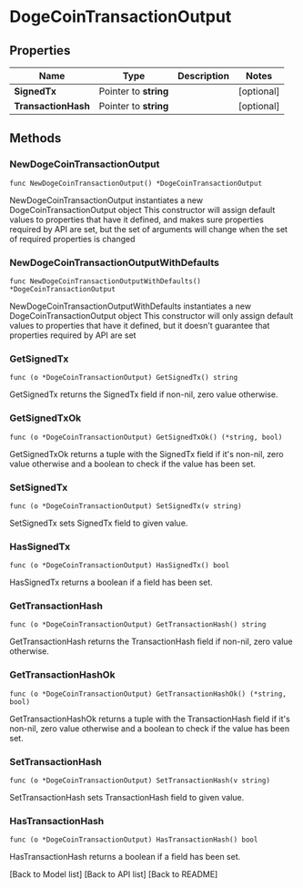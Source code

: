# DogeCoinTransactionOutput

## Properties

| Name                | Type                  | Description | Notes       |
| ------------------- | --------------------- | ----------- | ----------- |
| **SignedTx**        | Pointer to **string** |             | \[optional] |
| **TransactionHash** | Pointer to **string** |             | \[optional] |

## Methods

### NewDogeCoinTransactionOutput

`func NewDogeCoinTransactionOutput() *DogeCoinTransactionOutput`

NewDogeCoinTransactionOutput instantiates a new DogeCoinTransactionOutput object This constructor will assign default values to properties that have it defined, and makes sure properties required by API are set, but the set of arguments will change when the set of required properties is changed

### NewDogeCoinTransactionOutputWithDefaults

`func NewDogeCoinTransactionOutputWithDefaults() *DogeCoinTransactionOutput`

NewDogeCoinTransactionOutputWithDefaults instantiates a new DogeCoinTransactionOutput object This constructor will only assign default values to properties that have it defined, but it doesn't guarantee that properties required by API are set

### GetSignedTx

`func (o *DogeCoinTransactionOutput) GetSignedTx() string`

GetSignedTx returns the SignedTx field if non-nil, zero value otherwise.

### GetSignedTxOk

`func (o *DogeCoinTransactionOutput) GetSignedTxOk() (*string, bool)`

GetSignedTxOk returns a tuple with the SignedTx field if it's non-nil, zero value otherwise and a boolean to check if the value has been set.

### SetSignedTx

`func (o *DogeCoinTransactionOutput) SetSignedTx(v string)`

SetSignedTx sets SignedTx field to given value.

### HasSignedTx

`func (o *DogeCoinTransactionOutput) HasSignedTx() bool`

HasSignedTx returns a boolean if a field has been set.

### GetTransactionHash

`func (o *DogeCoinTransactionOutput) GetTransactionHash() string`

GetTransactionHash returns the TransactionHash field if non-nil, zero value otherwise.

### GetTransactionHashOk

`func (o *DogeCoinTransactionOutput) GetTransactionHashOk() (*string, bool)`

GetTransactionHashOk returns a tuple with the TransactionHash field if it's non-nil, zero value otherwise and a boolean to check if the value has been set.

### SetTransactionHash

`func (o *DogeCoinTransactionOutput) SetTransactionHash(v string)`

SetTransactionHash sets TransactionHash field to given value.

### HasTransactionHash

`func (o *DogeCoinTransactionOutput) HasTransactionHash() bool`

HasTransactionHash returns a boolean if a field has been set.

\[Back to Model list] \[Back to API list] \[Back to README]

